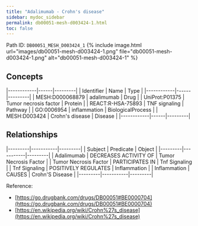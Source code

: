 ```yaml
---
title: "Adalimumab - Crohn's disease"
sidebar: mydoc_sidebar
permalink: db00051-mesh-d003424-1.html
toc: false 
---
```



Path ID: `DB00051_MESH_D003424_1`
{% include image.html url="images/db00051-mesh-d003424-1.png" file="db00051-mesh-d003424-1.png" alt="db00051-mesh-d003424-1" %}

## Concepts

|------------|------|---------|
| Identifier | Name | Type    |
|------------|------|---------|
| MESH:D000068879 | adalimumab | Drug |
| UniProt:P01375 | Tumor necrosis factor | Protein |
| REACT:R-HSA-75893 | TNF signaling | Pathway |
| GO:0006954 | inflammation | BiologicalProcess |
| MESH:D003424 | Crohn's disease | Disease |
|------------|------|---------|

## Relationships

|---------|-----------|---------|
| Subject | Predicate | Object  |
|---------|-----------|---------|
| Adalimumab | DECREASES ACTIVITY OF | Tumor Necrosis Factor |
| Tumor Necrosis Factor | PARTICIPATES IN | Tnf Signaling |
| Tnf Signaling | POSITIVELY REGULATES | Inflammation |
| Inflammation | CAUSES | Crohn'S Disease |
|---------|-----------|---------|

Reference: 
  - [https://go.drugbank.com/drugs/DB00051#BE0000704](https://go.drugbank.com/drugs/DB00051#BE0000704)
  - [https://en.wikipedia.org/wiki/Crohn%27s_disease](https://en.wikipedia.org/wiki/Crohn%27s_disease)
